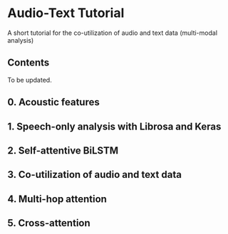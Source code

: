 # Audio-Text Tutorial 
A short tutorial for the co-utilization of audio and text data (multi-modal analysis)

## Contents
To be updated.

## 0. Acoustic features

## 1. Speech-only analysis with Librosa and Keras

## 2. Self-attentive BiLSTM

## 3. Co-utilization of audio and text data

## 4. Multi-hop attention

## 5. Cross-attention
